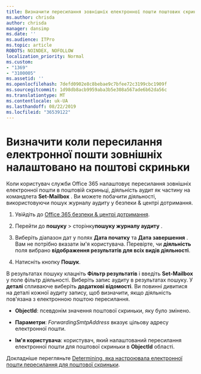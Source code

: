 ```yaml
---
title: Визначити пересилання зовнішніх електронної пошти поштових скриньок у журнали аудиту
ms.author: chrisda
author: chrisda
manager: dansimp
ms.date: ''
ms.audience: ITPro
ms.topic: article
ROBOTS: NOINDEX, NOFOLLOW
localization_priority: Normal
ms.custom:
- "1369"
- "3100005"
ms.assetid: ''
ms.openlocfilehash: 7defd0902e8c8bebae9c7bfee72c3199cbc1909f
ms.sourcegitcommit: 1d98db8acb9959aba3b5e308a567ade6b62da56c
ms.translationtype: MT
ms.contentlocale: uk-UA
ms.lasthandoff: 08/22/2019
ms.locfileid: "36539122"
---
```

# <a name="identify-when-external-email-forwarding-is-configured-on-mailboxes"></a>Визначити коли пересилання електронної пошти зовнішніх налаштовано на поштові скриньки

Коли користувач служби Office 365 налаштовує пересилання зовнішніх електронної пошти в поштовій скриньці, діяльність аудит як частину на командлета **Set-Mailbox** . Ви можете побачити діяльності, використовуючи пошук журналу аудиту у безпеки & центрі дотримання.

1. Увійдіть до [Office 365 безпеки & центрі дотримання](https://protection.office.com/).

2. Перейти до **пошуку** > сторінку**пошуку журналу аудиту** .

3. Виберіть діапазон дат у полях **Дата початку** та **Дата завершення** . Вам не потрібно вказати ім'я користувача. Перевірте, чи **діяльність** поля вибрано **відображення результатів для всіх видів діяльності**.

4. Натисніть кнопку **Пошук**.

В результатах пошуку клацніть **Фільтр результатів** і введіть **Set-Mailbox** у поле фільтр діяльності. Виберіть запис аудиту в результатах пошуку. У **деталі** спливаюче виберіть **додаткові відомості**. Ви повинні дивитися на деталі кожної аудиту запису, щоб визначити, якщо діяльність пов'язана з електронною поштою пересилання.

- **ObjectId**: псевдонім значення поштової скриньки, яку було змінено.

- **Параметри**: _ForwardingSmtpAddress_ вказує цільову адресу електронної пошти.

- **Ім'я користувача**: користувач, який налаштований пересилання електронної пошти для поштової скриньки в **ObjectId** області.

Докладніше перегляньте [Determining, яка настроювала електронної пошти пересилання для поштової скриньки](https://docs.microsoft.com/office365/securitycompliance/auditing-troubleshooting-scenarios#determining-who-set-up-email-forwarding-for-a-mailbox).
